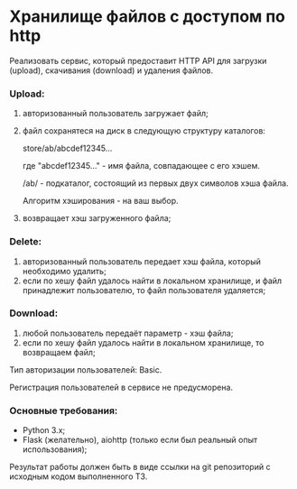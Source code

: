 # Хранилище файлов с доступом по http

Реализовать сервис, который предоставит HTTP API для загрузки (upload), скачивания (download) и удаления файлов.

### Upload:
1. авторизованный пользователь загружает файл;
2. файл сохранятеся на диск в следующую структуру каталогов:

    store/ab/abcdef12345...
    
    где "abcdef12345..." - имя файла, совпадающее с его хэшем.

    /ab/ - подкаталог, состоящий из первых двух символов хэша файла.

    Алгоритм хэширования - на ваш выбор.
    
3. возвращает хэш загруженного файла;

### Delete:
1. авторизованный пользователь передает хэш файла, который необходимо удалить;
2. если по хешу файл удалось найти в локальном хранилище, и файл принадлежит пользователю, то файл пользователя удаляется;

### Download:
1. любой пользователь передаёт параметр - хэш файла;
2. если по хешу файл удалось найти в локальном хранилище, то возвращаем файл;

Тип авторизации пользователей: Basic.

Регистрация пользователей в сервисе не предусморена.

### Основные требования:
- Python 3.x;
- Flask (желательно), aiohttp (только если был реальный опыт использования);

Результат работы должен быть в виде ссылки на git репозиторий с исходным кодом выполненного ТЗ.